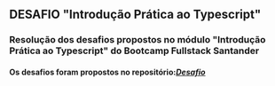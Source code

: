 ## DESAFIO "Introdução Prática ao Typescript"

### Resolução dos desafios propostos no módulo "Introdução Prática ao Typescript" do Bootcamp Fullstack Santander

#### Os desafios foram propostos no repositório:***[Desafio](https://github.com/lira1705/mentoria-typescript/tree/main/src/desafios)***